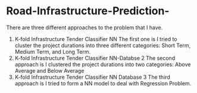 # Road-Infrastructure-Prediction-
There are three different approaches to the problem that I have.
1. K-fold Infrastructure Tender Classifier NN
The first one is I tried to cluster the project durations into three different categories: Short Term, Medium Term, and Long Term. 
2. K-fold Infrastructure Tender Classifier NN-Databse 2
The second approach is I clustered the project durations into two categories: Above Average and Below Average
3. K-fold Infrastructure Tender Classifier NN Database 3
The third approach is I tried to form a NN model to deal with Regression Problem.
